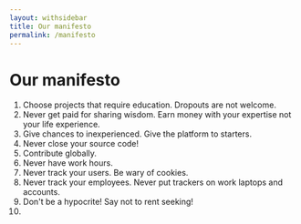 ```yaml
---
layout: withsidebar
title: Our manifesto
permalink: /manifesto
---
```


# Our manifesto

1. Choose projects that require education. Dropouts are not welcome.
2. Never get paid for sharing wisdom. Earn money with your expertise not your life experience.
3. Give chances to inexperienced. Give the platform to starters. 
4. Never close your source code!
5. Contribute globally.
6. Never have work hours. 
7. Never track your users. Be wary of cookies.
8. Never track your employees. Never put trackers on work laptops and accounts.
9. Don't be a hypocrite! Say not to rent seeking!
10. 
